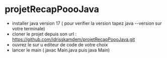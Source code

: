 # projetRecapPoooJava
- installer java version 17 ( pour verifier la version tapez java --version sur votre terminale)
- cloner le projet depuis son url :  https://github.com/idrisskamdem/projetRecapPoooJava.git
- ouvrez le sur u editeur de code de votre choix
- lancer le main ( javac Main.java puis java Main)
